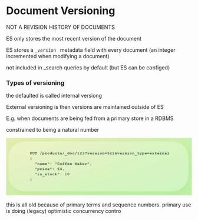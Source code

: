 # Document Versioning
NOT A REVISION HISTORY OF DOCUMENTS

ES only stores the most recent version of the document

ES stores a `_version ` metadata field with every document (an integer incremented when modifying a document)

not included in \_search queries by default (but ES can be configed)

### Types of versioning

the defaulted is called internal versiong

External versioning is then versions are maintained outside of ES

E.g. when documents are being fed from a primary store in a RDBMS

constrained to being a natural number

![](Document%20Versioning/image.png)

this is all old because of primary terms and sequence numbers. primary use is doing (legacy) optimistic concurrency contro
